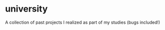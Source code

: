 university
==========

A collection of past projects I realized as part of my studies (bugs included!)
